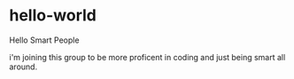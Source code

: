 # hello-world

Hello Smart People

i'm joining this group to be more proficent in coding and just being smart all around. 
